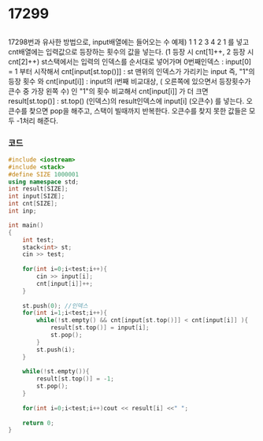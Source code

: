 # 17299

##
17298번과 유사한 방법으로, 
input배열에는 들어오는 수 예제) 1 1 2 3 4 2 1 를 넣고 
cnt배열에는 입력값으로 등장하는 횟수의 값을 넣는다. (1 등장 시 cnt[1]++, 2 등장 시 cnt[2]++) 
st스택에서는 입력의 인덱스를 순서대로 넣어가며 0번째인덱스 :  input[0] = 1 부터 시작해서 
cnt[input[st.top()]] : st 맨위의 인덱스가 가리키는 input 즉, "1"의 등장 횟수 와 
cnt[input[i]] : input의 i번째 비교대상, ( 오른쪽에 있으면서 등장횟수가 큰수 중 가장 왼쪽 수) 인 "1"의 횟수 비교해서 
cnt[input[i]] 가 더 크면 result[st.top()] : st.top() (인덱스)의 result인덱스에 input[i] (오큰수) 를 넣는다. 
오큰수를 찾으면 pop을 해주고, 스택이 빌때까지 반복한다. 
오큰수를 찾지 못한 값들은 모두 -1처리 해준다.

### 코드

```c++
#include <iostream>
#include <stack>
#define SIZE 1000001
using namespace std;
int result[SIZE];
int input[SIZE];
int cnt[SIZE];
int inp;

int main()
{
    int test;
    stack<int> st;
    cin >> test;
  
    for(int i=0;i<test;i++){
        cin >> input[i];
        cnt[input[i]]++;
    }
    
    st.push(0); //인덱스
    for(int i=1;i<test;i++){
        while(!st.empty() && cnt[input[st.top()]] < cnt[input[i]] ){
            result[st.top()] = input[i];
            st.pop();
        }
        st.push(i);
    }
    
    while(!st.empty()){
        result[st.top()] = -1;
        st.pop();
    }
    
    for(int i=0;i<test;i++)cout << result[i] <<" ";
    
    return 0;
}


```
